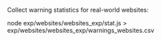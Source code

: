 

Collect warning statistics for real-world websites:

node exp/websites/websites_exp/stat.js > exp/websites/websites_exp/warnings_websites.csv